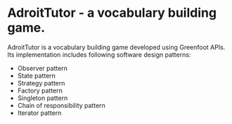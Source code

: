 AdroitTutor - a vocabulary building game.
===========

AdroitTutor is a vocabulary building game developed using Greenfoot APIs. Its implementation includes following software design patterns: 
* Observer pattern
* State pattern 
* Strategy pattern 
* Factory pattern 
* Singleton pattern 
* Chain of responsibility pattern
* Iterator pattern

